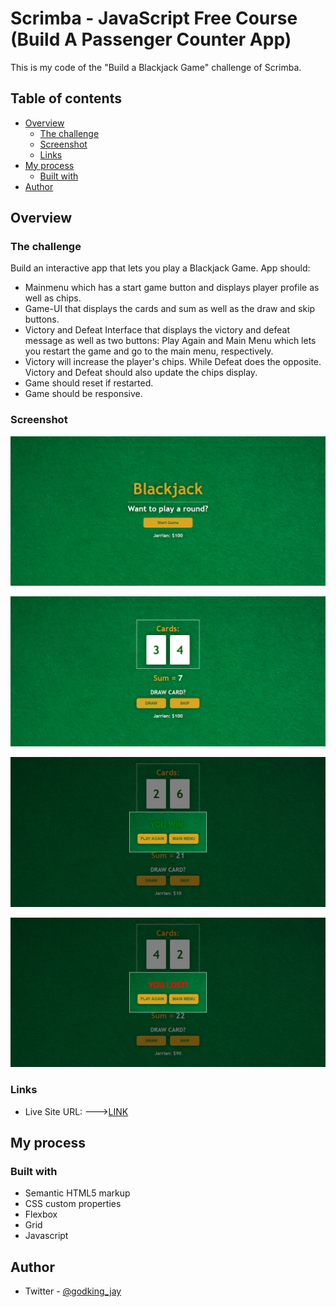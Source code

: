 # Scrimba - JavaScript Free Course (Build A Passenger Counter App)

This is my code of the "Build a Blackjack Game" challenge of Scrimba.

## Table of contents

- [Overview](#overview)
  - [The challenge](#the-challenge)
  - [Screenshot](#screenshot)
  - [Links](#links)
- [My process](#my-process)
  - [Built with](#built-with)
- [Author](#author)

## Overview

### The challenge

Build an interactive app that lets you play a Blackjack Game. App should:

- Mainmenu which has a start game button and displays player profile as well as chips.
- Game-UI that displays the cards and sum as well as the draw and skip buttons.
- Victory and Defeat Interface that displays the victory and defeat message as well as two buttons: Play Again and Main Menu which lets you restart the game and go to the main menu, respectively.
- Victory will increase the player's chips. While Defeat does the opposite. Victory and Defeat should also update the chips display.
- Game should reset if restarted.
- Game should be responsive.

### Screenshot

![](./screenshot-menu.jpg)

![](./screenshot-game.jpg)

![](./screenshot-victory.jpg)

![](./screenshot-defeat.jpg)

### Links

- Live Site URL:
  --->[LINK](https://godkingjay.github.io/SCRIMBA-JS-Blackjack-Game/)

## My process

### Built with

- Semantic HTML5 markup
- CSS custom properties
- Flexbox
- Grid
- Javascript

## Author

- Twitter - [@godking_jay](https://www.twitter.com/godking_jay)